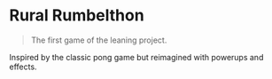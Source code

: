 # Rural Rumbelthon

> The first game of the leaning project. 

Inspired by the classic pong game but reimagined with powerups and effects.

